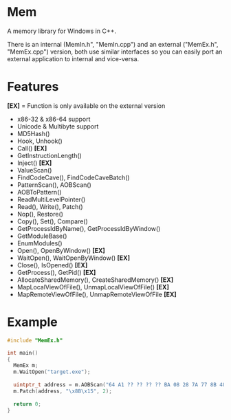 # Mem
A memory library for Windows in C++.

There is an internal (MemIn.h", "MemIn.cpp") and an external ("MemEx.h", "MemEx.cpp") version, both use similar interfaces so you can easily port an external application to internal and vice-versa.

# Features
**[EX]** = Function is only available on the external version
 - x86-32 & x86-64 support
 - Unicode & Multibyte support
 - MD5Hash()
 - Hook, Unhook()
 - Call() **[EX]**
 - GetInstructionLength()
 - Inject() **[EX]**
 - ValueScan()
 - FindCodeCave(), FindCodeCaveBatch()
 - PatternScan(), AOBScan()
 - AOBToPattern()
 - ReadMultiLevelPointer()
 - Read(), Write(), Patch()
 - Nop(), Restore()
 - Copy(), Set(), Compare()
 - GetProcessIdByName(), GetProcessIdByWindow()
 - GetModuleBase()
 - EnumModules()
 - Open(), OpenByWindow() **[EX]**
 - WaitOpen(), WaitOpenByWindow() **[EX]**
 - Close(), IsOpened() **[EX]**
 - GetProcess(), GetPid() **[EX]**
 - AllocateSharedMemory(), CreateSharedMemory() **[EX]**
 - MapLocalViewOfFile(), UnmapLocalViewOfFile() **[EX]**
 - MapRemoteViewOfFile(), UnmapRemoteViewOfFile **[EX]**

# Example
```C++
#include "MemEx.h"

int main()
{
  MemEx m;
  m.WaitOpen("target.exe");
  
  uintptr_t address = m.AOBScan("64 A1 ?? ?? ?? ?? BA 08 28 7A 77 8B 48 ??", ScanBoundaries(SCAN_BOUNDARIES::MODULE, "some_module.dll"));
  m.Patch(address, "\x8B\x15", 2);
  
  return 0;
}
```
